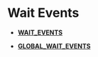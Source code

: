 # Wait Events<a name="ZH-CN_TOPIC_0245374832"></a>

-   **[WAIT\_EVENTS](WAIT_EVENTS.md)**  

-   **[GLOBAL\_WAIT\_EVENTS](GLOBAL_WAIT_EVENTS.md)**  


